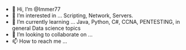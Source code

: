 - 👋 Hi, I’m @Immer77
- 👀 I’m interested in ... Scripting, Network, Servers.
- 🌱 I’m currently learning ... Java, Python, C#, CCNA, PENTESTING, in general Data science topics
- 💞️ I’m looking to collaborate on ... 
- 📫 How to reach me ...

<!---
Immer77/Immer77 is a ✨ special ✨ repository because its `README.md` (this file) appears on your GitHub profile.
You can click the Preview link to take a look at your changes.
--->
